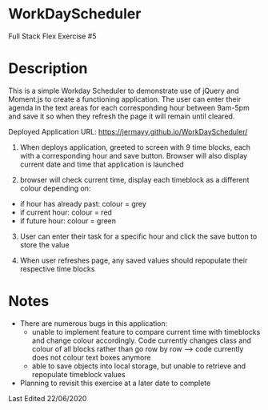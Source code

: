 # WorkDayScheduler
Full Stack Flex Exercise #5

# Description

This is a simple Workday Scheduler to demonstrate use of jQuery and Moment.js to create a functioning application. The user can enter their agenda in the text areas for each corresponding hour between 9am-5pm and save it so when they refresh the page it will remain until cleared.

Deployed Application URL: https://jermayy.github.io/WorkDayScheduler/




1. When deploys application, greeted to screen with 9 time blocks, each with a corresponding hour and save button. Browser will also display current date and time that application is launched


2. browser will check current time, display each timeblock as a different colour depending on:

- if hour has already past: colour = grey
- if current hour: colour = red
- if future hour: colour = green




3. User can enter their task for a specific hour and click the save button to store the value 


4. When user refreshes page, any saved values should repopulate their respective time blocks






# Notes
* There are numerous bugs in this application:
    - unable to implement feature to compare current time with timeblocks and change colour accordingly. Code currently changes class and colour of all blocks rather than go row by row --> code currently does not colour text boxes anymore
    - able to save objects into local storage, but unable to retrieve and repopulate timeblock values
* Planning to revisit this exercise at a later date to complete




Last Edited 22/06/2020